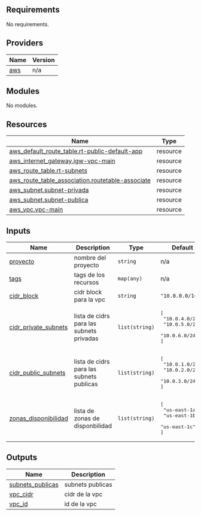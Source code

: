 <!-- BEGIN_TF_DOCS -->
## Requirements

No requirements.

## Providers

| Name | Version |
|------|---------|
| <a name="provider_aws"></a> [aws](#provider\_aws) | n/a |

## Modules

No modules.

## Resources

| Name | Type |
|------|------|
| [aws_default_route_table.rt-public-default-app](https://registry.terraform.io/providers/hashicorp/aws/latest/docs/resources/default_route_table) | resource |
| [aws_internet_gateway.igw-vpc-main](https://registry.terraform.io/providers/hashicorp/aws/latest/docs/resources/internet_gateway) | resource |
| [aws_route_table.rt-subnets](https://registry.terraform.io/providers/hashicorp/aws/latest/docs/resources/route_table) | resource |
| [aws_route_table_association.routetable-associate](https://registry.terraform.io/providers/hashicorp/aws/latest/docs/resources/route_table_association) | resource |
| [aws_subnet.subnet-privada](https://registry.terraform.io/providers/hashicorp/aws/latest/docs/resources/subnet) | resource |
| [aws_subnet.subnet-publica](https://registry.terraform.io/providers/hashicorp/aws/latest/docs/resources/subnet) | resource |
| [aws_vpc.vpc-main](https://registry.terraform.io/providers/hashicorp/aws/latest/docs/resources/vpc) | resource |

## Inputs

| Name | Description | Type | Default | Required |
|------|-------------|------|---------|:--------:|
| <a name="input_proyecto"></a> [proyecto](#input\_proyecto) | nombre del proyecto | `string` | n/a | yes |
| <a name="input_tags"></a> [tags](#input\_tags) | tags de los recursos | `map(any)` | n/a | yes |
| <a name="input_cidr_block"></a> [cidr\_block](#input\_cidr\_block) | cidr block para la vpc | `string` | `"10.0.0.0/16"` | no |
| <a name="input_cidr_private_subnets"></a> [cidr\_private\_subnets](#input\_cidr\_private\_subnets) | lista de cidrs para las subnets privadas | `list(string)` | <pre>[<br>  "10.0.4.0/24",<br>  "10.0.5.0/24",<br>  "10.0.6.0/24"<br>]</pre> | no |
| <a name="input_cidr_public_subnets"></a> [cidr\_public\_subnets](#input\_cidr\_public\_subnets) | lista de cidrs para las subnets publicas | `list(string)` | <pre>[<br>  "10.0.1.0/24",<br>  "10.0.2.0/24",<br>  "10.0.3.0/24"<br>]</pre> | no |
| <a name="input_zonas_disponibilidad"></a> [zonas\_disponibilidad](#input\_zonas\_disponibilidad) | lista de zonas de disponbilidad | `list(string)` | <pre>[<br>  "us-east-1a",<br>  "us-east-1b",<br>  "us-east-1c"<br>]</pre> | no |

## Outputs

| Name | Description |
|------|-------------|
| <a name="output_subnets_publicas"></a> [subnets\_publicas](#output\_subnets\_publicas) | subnets publicas |
| <a name="output_vpc_cidr"></a> [vpc\_cidr](#output\_vpc\_cidr) | cidr de la vpc |
| <a name="output_vpc_id"></a> [vpc\_id](#output\_vpc\_id) | id de la vpc |
<!-- END_TF_DOCS -->